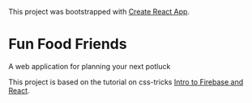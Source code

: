 This project was bootstrapped with [Create React App](https://github.com/facebookincubator/create-react-app).

# Fun Food Friends
A web application for planning your next potluck

This project is based on the tutorial on css-tricks [Intro to Firebase and React](https://css-tricks.com/intro-firebase-react/).

